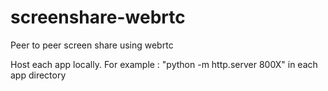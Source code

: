 # screenshare-webrtc
Peer to peer screen share using webrtc

Host each app locally. For example : "python -m http.server 800X"  in each app directory
